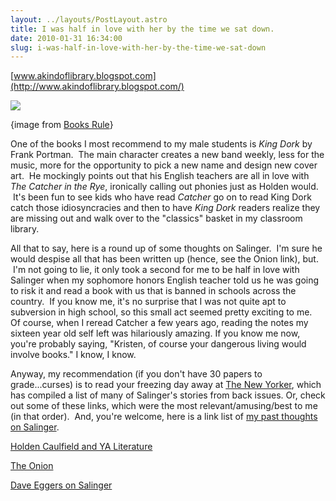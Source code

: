 ```yaml
---
layout: ../layouts/PostLayout.astro
title: I was half in love with her by the time we sat down.
date: 2010-01-31 16:34:00
slug: i-was-half-in-love-with-her-by-the-time-we-sat-down
---
```


[www.akindoflibrary.blogspot.com](http://www.akindoflibrary.blogspot.com/)

[![](http://smallsight.files.wordpress.com/2009/07/franny-and-zooey.jpg)](http://smallsight.files.wordpress.com/2009/07/franny-and-zooey.jpg)

{image from [Books Rule](http://booktumbling.tumblr.com/post/149847101#notes)}

One of the books I most recommend to my male students is _King Dork_ by Frank Portman.  The main character creates a new band weekly, less for the music, more for the opportunity to pick a new name and design new cover art.  He mockingly points out that his English teachers are all in love with _The Catcher in the Rye_, ironically calling out phonies just as Holden would.  It's been fun to see kids who have read _Catcher_ go on to read King Dork catch those idiosyncracies and then to have _King Dork_ readers realize they are missing out and walk over to the "classics" basket in my classroom library.

All that to say, here is a round up of some thoughts on Salinger.  I'm sure he would despise all that has been written up (hence, see the Onion link), but.  I'm not going to lie, it only took a second for me to be half in love with Salinger when my sophomore honors English teacher told us he was going to risk it and read a book with us that is banned in schools across the country.  If you know me, it's no surprise that I was not quite apt to subversion in high school, so this small act seemed pretty exciting to me.   Of course, when I reread Catcher a few years ago, reading the notes my sixteen year old self left was hilariously amazing. If you know me now, you're probably saying, "Kristen, of course your dangerous living would involve books." I know, I know.

Anyway, my recommendation (if you don't have 30 papers to grade...curses) is to read your freezing day away at [The New Yorker](http://www.newyorker.com/online/blogs/backissues/2010/01/postscript-j-d-salinger.html), which has compiled a list of many of Salinger's stories from back issues. Or, check out some of these links, which were the most relevant/amusing/best to me (in that order).  And, you're welcome, here is a link list of [my past thoughts on Salinger](http://akindoflibrary.blogspot.com/search/label/salinger).

[Holden Caulfield and YA Literature](http://blogs.wsj.com/speakeasy/2010/01/28/how-jd-salingers-the-catcher-in-the-rye-helped-create-young-adult-literature/)

[The Onion](http://www.theonion.com/content/news/bunch_of_phonies_mourn_j_d)

[Dave Eggers on Salinger](http://www.newyorker.com/online/blogs/books/2010/01/remembering-salinger-dave-eggers.html)
